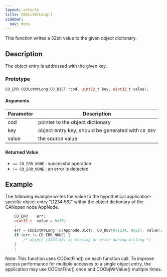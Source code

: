 ```yaml
---
layout: article
title: CODictWrLong()
sidebar:
  nav: docs
---
```


This function writes a 32bit value to the given object dictionary.

<!--more-->

## Description

The object entry is addressed with the given key.

### Prototype

```c
CO_ERR CODictWrLong(CO_DICT *cod, uint32_t key, uint32_t value);
```

#### Arguments

| Parameter | Description |
| --- | --- |
| cod | pointer to the object dictionary |
| key | object entry key; should be generated with `CO_DEV` |
| value | the source value |

#### Returned Value

- `== CO_ERR_NONE` : successful operation
- `!= CO_ERR_NONE` : an error is detected

## Example

The following example writes the value to the hypothetical application-specific object entry "[1234:56]" within the object dictionary of the CANopen node AppNode.

```c
    CO_ERR    err;
    uint32_t  value = 0x30;
    :
    err = CODictWrLong (&(Appnode.Dict), CO_DEV(0x1234, 0x56), value);
    if (err != CO_ERR_NONE) {
        /* object [1234:56] is missing or error during writing */
    }
    :

```

Note: This function uses CODictFind() on each function call. To improve access performance for multiple accesses to a single object entry, the application may use CODictFind() once and COObjWrValue() multiple times.
